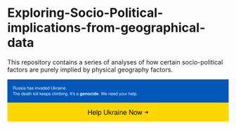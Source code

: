 # Exploring-Socio-Political-implications-from-geographical-data

This repository contains a series of analyses of how certain socio-political factors are purely implied by physical geography factors.

[![Stand With Ukraine](https://raw.githubusercontent.com/vshymanskyy/StandWithUkraine/main/banner2-direct.svg)](https://stand-with-ukraine.pp.ua)
